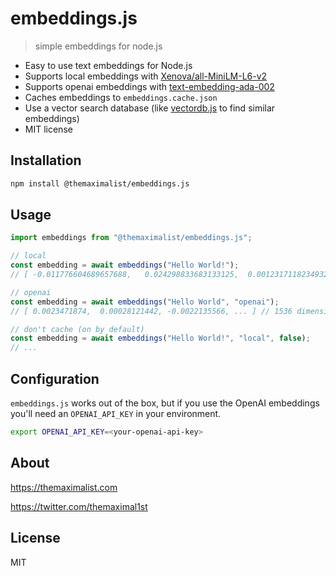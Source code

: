 # embeddings.js

> simple embeddings for node.js

-   Easy to use text embeddings for Node.js
-   Supports local embeddings with [Xenova/all-MiniLM-L6-v2](https://huggingface.co/Xenova/all-MiniLM-L6-v2)
-   Supports openai embeddings with [text-embedding-ada-002](https://platform.openai.com/docs/guides/embeddings/how-to-get-embeddings)
-   Caches embeddings to `embeddings.cache.json`
-   Use a vector search database (like [vectordb.js](https://github.com/themaximal1st/vectordb.js) to find similar embeddings)
-   MIT license



## Installation

```bash
npm install @themaximalist/embeddings.js
```



## Usage

```javascript
import embeddings from "@themaximalist/embeddings.js";

// local
const embedding = await embeddings("Hello World!");
// [ -0.011776604689657688,   0.024298833683133125,  0.0012317118234932423, ... ] // 384 dimension embedding array

// openai
const embedding = await embeddings("Hello World", "openai");
// [ 0.0023471874,  0.00028121442, -0.0022135566, ... ] // 1536 dimension embedding array

// don't cache (on by default)
const embedding = await embeddings("Hello World!", "local", false);
// ...
```

## Configuration

`embeddings.js` works out of the box, but if you use the OpenAI embeddings you'll need an `OPENAI_API_KEY` in your environment.

```bash
export OPENAI_API_KEY=<your-openai-api-key>
```



## About

https://themaximalist.com

https://twitter.com/themaximal1st



## License

MIT
